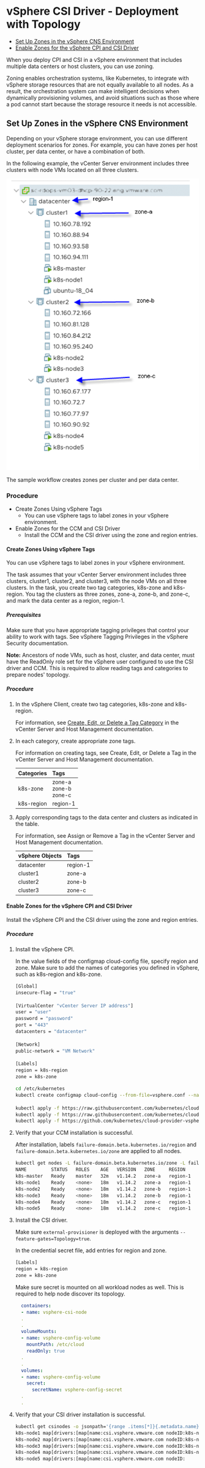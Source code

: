 <!-- markdownlint-disable MD033 -->
<!-- markdownlint-disable MD024 -->
# vSphere CSI Driver - Deployment with Topology

- [Set Up Zones in the vSphere CNS Environment](#set_up_zones_in_vsphere)
- [Enable Zones for the vSphere CPI and CSI Driver](#enable_zones_for_vsphere_cpi_and_csi)

When you deploy CPI and CSI in a vSphere environment that includes multiple data centers or host clusters, you can use zoning.

Zoning enables orchestration systems, like Kubernetes, to integrate with vSphere storage resources that are not equally available to all nodes. As a result, the orchestration system can make intelligent decisions when dynamically provisioning volumes, and avoid situations such as those where a pod cannot start because the storage resource it needs is not accessible.

## Set Up Zones in the vSphere CNS Environment <a id="set_up_zones_in_vsphere"></a>

Depending on your vSphere storage environment, you can use different deployment scenarios for zones. For example, you can have zones per host cluster, per data center, or have a combination of both.

In the following example, the vCenter Server environment includes three clusters with node VMs located on all three clusters.

![REGION_AND_ZONES](https://raw.githubusercontent.com/kubernetes-sigs/vsphere-csi-driver/master/docs/images/REGION_AND_ZONES.png)

The sample workflow creates zones per cluster and per data center.

### Procedure

- Create Zones Using vSphere Tags
  - You can use vSphere tags to label zones in your vSphere environment.
- Enable Zones for the CCM and CSI Driver
  - Install the CCM and the CSI driver using the zone and region entries.
  
#### Create Zones Using vSphere Tags

You can use vSphere tags to label zones in your vSphere environment.

The task assumes that your vCenter Server environment includes three clusters, cluster1, cluster2, and cluster3, with the node VMs on all three clusters. In the task, you create two tag categories, k8s-zone and k8s-region. You tag the clusters as three zones, zone-a, zone-b, and zone-c, and mark the data center as a region, region-1.

##### Prerequisites

Make sure that you have appropriate tagging privileges that control your ability to work with tags. See vSphere Tagging Privileges in the vSphere Security documentation.

**Note:** Ancestors of node VMs, such as host, cluster, and data center, must have the ReadOnly role set for the vSphere user configured to use the CSI driver and CCM. This is required to allow reading tags and categories to prepare nodes' topology.

##### Procedure

1. In the vSphere Client, create two tag categories, k8s-zone and k8s-region.

   For information, see [Create, Edit, or Delete a Tag Category](https://docs.vmware.com/en/VMware-vSphere/7.0/com.vmware.vsphere.vcenterhost.doc/GUID-BA3D1794-28F2-43F3-BCE9-3964CB207FB6.html) in the vCenter Server and Host Management documentation.

2. In each category, create appropriate zone tags.

   For information on creating tags, see Create, Edit, or Delete a Tag in the vCenter Server and Host Management documentation.

    <table>
    <thead>
    <tr>
    <th>Categories</th>
    <th>Tags</th>
    </tr>
    </thead>
    <tbody>
    <tr>
    <td>k8s-zone</td>
    <td>zone-a<br>zone-b<br>zone-c</td>
    </tr>
    <tr>
    <td>k8s-region</td>
    <td>region-1</td>
    </tr>
    </tbody>
    </table>

3. Apply corresponding tags to the data center and clusters as indicated in the table.

   For information, see Assign or Remove a Tag in the vCenter Server and Host Management documentation.

    <table>
    <thead>
    <tr>
    <th>vSphere Objects</th>
    <th>Tags</th>
    </tr>
    </thead>
    <tbody>
    <tr>
    <td>datacenter</td>
    <td>region-1</td>
    </tr>
    <tr>
    <td>cluster1</td>
    <td>zone-a</td>
    </tr>
    <tr>
    <td>cluster2</td>
    <td>zone-b</td>
    </tr>
    <tr>
    <td>cluster3</td>
    <td>zone-c</td>
    </tr>
    </tbody>
    </table>

#### Enable Zones for the vSphere CPI and CSI Driver <a id="enable_zones_for_vsphere_cpi_and_csi"></a>

Install the vSphere CPI and the CSI driver using the zone and region entries.

##### Procedure

1. Install the vSphere CPI.

   In the value fields of the configmap cloud-config file, specify region and zone.
   Make sure to add the names of categories you defined in vSphere, such as k8s-region and k8s-zone.

   ```bash
   [Global]
   insecure-flag = "true"

   [VirtualCenter "vCenter Server IP address"]
   user = "user"
   password = "password"
   port = "443"
   datacenters = "datacenter"

   [Network]
   public-network = "VM Network"

   [Labels]
   region = k8s-region
   zone = k8s-zone
   ```

   ```bash
   cd /etc/kubernetes
   kubectl create configmap cloud-config --from-file=vsphere.conf --namespace=kube-system

   kubectl apply -f https://raw.githubusercontent.com/kubernetes/cloud-provider-vsphere/master/manifests/controller-manager/cloud-controller-manager-roles.yaml
   kubectl apply -f https://raw.githubusercontent.com/kubernetes/cloud-provider-vsphere/master/manifests/controller-manager/cloud-controller-manager-role-bindings.yaml
   kubectl apply -f https://github.com/kubernetes/cloud-provider-vsphere/raw/master/manifests/controller-manager/vsphere-cloud-controller-manager-ds.yaml
   ```

2. Verify that your CCM installation is successful.

   After installation, labels `failure-domain.beta.kubernetes.io/region` and `failure-domain.beta.kubernetes.io/zone` are applied to all nodes.

   ```bash
   kubectl get nodes -L failure-domain.beta.kubernetes.io/zone -L failure-domain.beta.kubernetes.io/region
   NAME         STATUS   ROLES    AGE   VERSION   ZONE     REGION
   k8s-master   Ready    master   32m   v1.14.2   zone-a   region-1
   k8s-node1    Ready    <none>   18m   v1.14.2   zone-a   region-1
   k8s-node2    Ready    <none>   18m   v1.14.2   zone-b   region-1
   k8s-node3    Ready    <none>   18m   v1.14.2   zone-b   region-1
   k8s-node4    Ready    <none>   18m   v1.14.2   zone-c   region-1
   k8s-node5    Ready    <none>   18m   v1.14.2   zone-c   region-1
   ```

3. Install the CSI driver.

   Make sure `external-provisioner` is deployed with the arguments `--feature-gates=Topology=true`.

   In the credential secret file, add entries for region and zone.

   ```bash
   [Labels]
   region = k8s-region
   zone = k8s-zone
   ```

   Make sure secret is mounted on all workload nodes as well. This is required to help node discover its topology.

   ```yaml
     containers:
     - name: vsphere-csi-node
     .
     .
     volumeMounts:
     - name: vsphere-config-volume
       mountPath: /etc/cloud
       readOnly: true
     .
     .
     volumes:
     - name: vsphere-config-volume
       secret:
         secretName: vsphere-config-secret
     .
     .
     ```

4. Verify that your CSI driver installation is successful.

   ```bash
   kubectl get csinodes -o jsonpath='{range .items[*]}{.metadata.name} {.spec}{"\n"}{end}'
   k8s-node1 map[drivers:[map[name:csi.vsphere.vmware.com nodeID:k8s-node1 topologyKeys:[failure-domain.beta.kubernetes.io/region failure-domain.beta.kubernetes.io/zone]]]]
   k8s-node2 map[drivers:[map[name:csi.vsphere.vmware.com nodeID:k8s-node2 topologyKeys:[failure-domain.beta.kubernetes.io/region failure-domain.beta.kubernetes.io/zone]]]]
   k8s-node3 map[drivers:[map[name:csi.vsphere.vmware.com nodeID:k8s-node3 topologyKeys:[failure-domain.beta.kubernetes.io/region failure-domain.beta.kubernetes.io/zone]]]]
   k8s-node4 map[drivers:[map[name:csi.vsphere.vmware.com nodeID:k8s-node4 topologyKeys:[failure-domain.beta.kubernetes.io/region failure-domain.beta.kubernetes.io/zone]]]]
   k8s-node5 map[drivers:[map[name:csi.vsphere.vmware.com nodeID:
   ```
